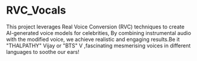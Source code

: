 # RVC_Vocals
This project leverages Real Voice Conversion (RVC) techniques to create AI-generated voice models for celebrities, By combining instrumental audio with the modified voice, we achieve realistic and engaging results.Be it "THALPATHY" Vijay or "BTS" V ,fascinating mesmerising voices in different languages to soothe our ears!
